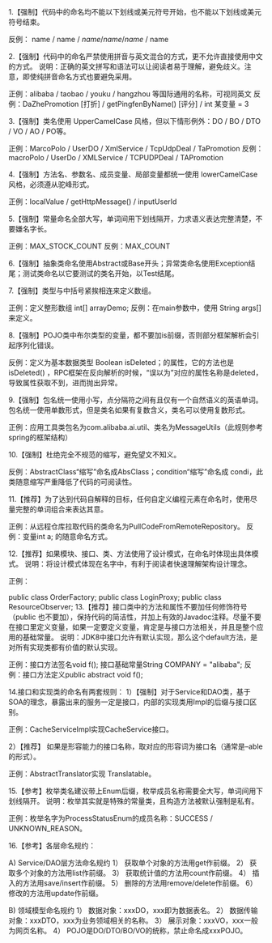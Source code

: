 1.【强制】代码中的命名均不能以下划线或美元符号开始，也不能以下划线或美元符号结束。

反例： name / name / $name / name / name$ / name

2.【强制】代码中的命名严禁使用拼音与英文混合的方式，更不允许直接使用中文的方式。 说明：正确的英文拼写和语法可以让阅读者易于理解，避免歧义。注意，即使纯拼音命名方式也要避免采用。

正例：alibaba / taobao / youku / hangzhou 等国际通用的名称，可视同英文 反例：DaZhePromotion [打折] / getPingfenByName() [评分] / int 某变量 = 3

3.【强制】类名使用 UpperCamelCase 风格，但以下情形例外：DO / BO / DTO / VO / AO / PO等。

正例：MarcoPolo / UserDO / XmlService / TcpUdpDeal / TaPromotion 反例：macroPolo / UserDo / XMLService / TCPUDPDeal / TAPromotion

4.【强制】方法名、参数名、成员变量、局部变量都统一使用 lowerCamelCase 风格，必须遵从驼峰形式。

正例：localValue / getHttpMessage() / inputUserId

5.【强制】常量命名全部大写，单词间用下划线隔开，力求语义表达完整清楚，不要嫌名字长。

正例：MAX_STOCK_COUNT 反例：MAX_COUNT

6.【强制】抽象类命名使用Abstract或Base开头；异常类命名使用Exception结尾；测试类命名以它要测试的类名开始，以Test结尾。

7.【强制】类型与中括号紧挨相连来定义数组。

正例：定义整形数组 int[] arrayDemo; 反例：在main参数中，使用 String args[] 来定义。

8.【强制】POJO类中布尔类型的变量，都不要加is前缀，否则部分框架解析会引起序列化错误。

反例：定义为基本数据类型 Boolean isDeleted；的属性，它的方法也是 isDeleted() ，RPC框架在反向解析的时候，“误以为”对应的属性名称是deleted，导致属性获取不到，进而抛出异常。

9.【强制】包名统一使用小写，点分隔符之间有且仅有一个自然语义的英语单词。包名统一使用单数形式，但是类名如果有复数含义，类名可以使用复数形式。

正例：应用工具类包名为com.alibaba.ai.util、类名为MessageUtils（此规则参考spring的框架结构）

10.【强制】杜绝完全不规范的缩写，避免望文不知义。

反例：AbstractClass“缩写”命名成AbsClass；condition“缩写”命名成 condi，此类随意缩写严重降低了代码的可阅读性。

11.【推荐】为了达到代码自解释的目标，任何自定义编程元素在命名时，使用尽量完整的单词组合来表达其意。

正例：从远程仓库拉取代码的类命名为PullCodeFromRemoteRepository。 反例：变量int a; 的随意命名方式。

12.【推荐】如果模块、接口、类、方法使用了设计模式，在命名时体现出具体模式。 说明：将设计模式体现在名字中，有利于阅读者快速理解架构设计理念。

正例：

public class OrderFactory;
public class LoginProxy;
public class ResourceObserver; 13.【推荐】接口类中的方法和属性不要加任何修饰符号（public 也不要加），保持代码的简洁性，并加上有效的Javadoc注释。尽量不要在接口里定义变量，如果一定要定义变量，肯定是与接口方法相关，并且是整个应用的基础常量。 说明：JDK8中接口允许有默认实现，那么这个default方法，是对所有实现类都有价值的默认实现。

正例：接口方法签名void f(); 接口基础常量String COMPANY = "alibaba"; 反例：接口方法定义public abstract void f();

14.接口和实现类的命名有两套规则： 1）【强制】对于Service和DAO类，基于SOA的理念，暴露出来的服务一定是接口，内部的实现类用Impl的后缀与接口区别。

正例：CacheServiceImpl实现CacheService接口。

2）【推荐】 如果是形容能力的接口名称，取对应的形容词为接口名（通常是–able的形式）。

正例：AbstractTranslator实现 Translatable。

15.【参考】枚举类名建议带上Enum后缀，枚举成员名称需要全大写，单词间用下划线隔开。 说明：枚举其实就是特殊的常量类，且构造方法被默认强制是私有。

正例：枚举名字为ProcessStatusEnum的成员名称：SUCCESS / UNKNOWN_REASON。

16.【参考】各层命名规约：

A) Service/DAO层方法命名规约 1） 获取单个对象的方法用get作前缀。 2） 获取多个对象的方法用list作前缀。 3） 获取统计值的方法用count作前缀。 4） 插入的方法用save/insert作前缀。 5） 删除的方法用remove/delete作前缀。 6） 修改的方法用update作前缀。

B) 领域模型命名规约 1） 数据对象：xxxDO，xxx即为数据表名。 2） 数据传输对象：xxxDTO，xxx为业务领域相关的名称。 3） 展示对象：xxxVO，xxx一般为网页名称。 4） POJO是DO/DTO/BO/VO的统称，禁止命名成xxxPOJO。